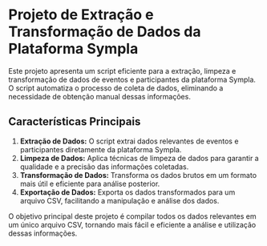 # Projeto de Extração e Transformação de Dados da Plataforma Sympla

Este projeto apresenta um script eficiente para a extração, limpeza e transformação de dados de eventos e participantes da plataforma Sympla. O script automatiza o processo de coleta de dados, eliminando a necessidade de obtenção manual dessas informações.

## Características Principais

1. **Extração de Dados:** O script extrai dados relevantes de eventos e participantes diretamente da plataforma Sympla.
2. **Limpeza de Dados:** Aplica técnicas de limpeza de dados para garantir a qualidade e a precisão das informações coletadas.
3. **Transformação de Dados:** Transforma os dados brutos em um formato mais útil e eficiente para análise posterior.
4. **Exportação de Dados:** Exporta os dados transformados para um arquivo CSV, facilitando a manipulação e análise dos dados.

O objetivo principal deste projeto é compilar todos os dados relevantes em um único arquivo CSV, tornando mais fácil e eficiente a análise e utilização dessas informações.
